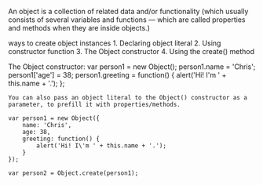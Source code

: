 An object is a collection of related data and/or functionality (which usually consists of several variables and functions — which are called properties and methods when they are inside objects.)

ways to create object instances
    1. Declaring object literal
    2. Using constructor function
    3. The Object constructor
    4. Using the create() method
    

The Object constructor:
    var person1 = new Object();
    person1.name = 'Chris';
    person1['age'] = 38;
    person1.greeting = function() {
        alert('Hi! I\'m ' + this.name + '.');
    };

    You can also pass an object literal to the Object() constructor as a parameter, to prefill it with properties/methods. 

    var person1 = new Object({
        name: 'Chris',
        age: 38,
        greeting: function() {
            alert('Hi! I\'m ' + this.name + '.');
        }
    });

    var person2 = Object.create(person1);

